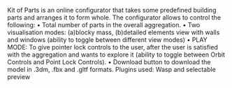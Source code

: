 Kit of Parts is an online configurator that takes some predefined building parts and arranges it to form whole. The configurator allows to control the following:
•	Total number of parts in the overall aggregation.
•	Two visualisation modes: (a)blocky mass, (b)detailed elements view with walls and windows (ability to toggle between different view modes)
•	PLAY MODE: To give pointer lock controls to the user, after the user is satisfied with the aggregation and wants to explore it (ability to toggle between Orbit Controls and Point Lock Controls).
•	Download button to download the model in .3dm, .fbx and .gltf formats.
Plugins used: Wasp and selectable preview
